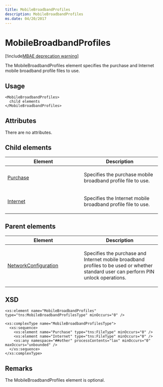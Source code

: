 ```yaml
---
title: MobileBroadbandProfiles
description: MobileBroadbandProfiles
ms.date: 04/20/2017
---
```


# MobileBroadbandProfiles

[!include[MBAE deprecation warning](../includes/mbae-deprecation-warning.md)]

The MobileBroadbandProfiles element specifies the purchase and Internet mobile broadband profile files to use.

## <span id="Usage"></span><span id="usage"></span><span id="USAGE"></span>Usage


``` syntax
<MobileBroadbandProfiles>
  child elements
</MobileBroadbandProfiles>
```

## <span id="Attributes"></span><span id="attributes"></span><span id="ATTRIBUTES"></span>Attributes


There are no attributes.

## <span id="Child_elements"></span><span id="child_elements"></span><span id="CHILD_ELEMENTS"></span>Child elements


<table>
<colgroup>
<col width="50%" />
<col width="50%" />
</colgroup>
<thead>
<tr class="header">
<th>Element</th>
<th>Description</th>
</tr>
</thead>
<tbody>
<tr class="odd">
<td><p><a href="purchase.md" data-raw-source="[Purchase](purchase.md)">Purchase</a></p></td>
<td><p>Specifies the purchase mobile broadband profile file to use.</p></td>
</tr>
<tr class="even">
<td><p><a href="internet.md" data-raw-source="[Internet](internet.md)">Internet</a></p></td>
<td><p>Specifies the Internet mobile broadband profile file to use.</p></td>
</tr>
</tbody>
</table>

 

## <span id="Parent_elements"></span><span id="parent_elements"></span><span id="PARENT_ELEMENTS"></span>Parent elements


<table>
<colgroup>
<col width="50%" />
<col width="50%" />
</colgroup>
<thead>
<tr class="header">
<th>Element</th>
<th>Description</th>
</tr>
</thead>
<tbody>
<tr class="odd">
<td><p><a href="networkconfiguration.md" data-raw-source="[NetworkConfiguration](networkconfiguration.md)">NetworkConfiguration</a></p></td>
<td><p>Specifies the purchase and Internet mobile broadband profiles to be used or whether standard user can perform PIN unlock operations.</p></td>
</tr>
</tbody>
</table>

 

## <span id="XSD"></span><span id="xsd"></span>XSD


``` syntax
<xs:element name="MobileBroadbandProfiles" type="tns:MobileBroadbandProfilesType" minOccurs="0" />

<xs:complexType name="MobileBroadbandProfilesType">
  <xs:sequence>
    <xs:element name="Purchase" type="tns:FileType" minOccurs="0" />
    <xs:element name="Internet" type="tns:FileType" minOccurs="0" />
    <xs:any namespace="##other" processContents="lax" minOccurs="0" maxOccurs="unbounded" />
  </xs:sequence>
</xs:complexType>
```

## <span id="Remarks"></span><span id="remarks"></span><span id="REMARKS"></span>Remarks


The MobileBroadbandProfiles element is optional.

 

 





